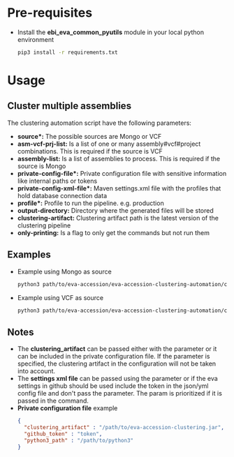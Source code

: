 # Pre-requisites
* Install the **ebi_eva_common_pyutils** module in your local python environment
    ```bash
    pip3 install -r requirements.txt
    ```

# Usage
## Cluster multiple assemblies
The clustering automation script have the following parameters:
* **source\*:** The possible sources are Mongo or VCF
* **asm-vcf-prj-list:** Is a list of one or many assembly#vcf#project combinations. This is required if the source is VCF
* **assembly-list:** Is a list of assemblies to process. This is required if the source is Mongo
* **private-config-file\*:** Private configuration file with sensitive information like internal paths or tokens
* **private-config-xml-file\*:** Maven settings.xml file with the profiles that hold database connection data
* **profile\*:** Profile to run the pipeline. e.g. production
* **output-directory:** Directory where the generated files will be stored
* **clustering-artifact:** Clustering artifact path is the latest version of the clustering pipeline
* **only-printing:** Is a flag to only get the commands but not run them  


## Examples
* Example using Mongo as source
    ```bash
    python3 path/to/eva-accession/eva-accession-clustering-automation/cluster_multiple_assemblies.py --source mongo --assembly-list GCA_000233375.4,GCA_000002285.2 --private-config-file path/to/private_config.json --output-directory /output/clustering_automation --only-printing --private-config-xml-file path/to/settings.xml --profile production    
    ```

* Example using VCF as source
    ```bash
    python3 path/to/eva-accession/eva-accession-clustering-automation/cluster_multiple_assemblies.py --source vcf --asm-vcf-prj-list GCA_000233375.4#path/to/accessioned.vcf.gz#PRJEB1111,GCA_000233375.4#/nfs/eva/file.vcf.gz#PRJEB2222 --private-config-file path/to/private_config.json --output-directory /output/clustering_automation --only-printing --private-config-xml-file path/to/settings.xml --profile production
    ```
  

## Notes
* The **clustering_artifact** can be passed either with the parameter or it can be included in the private configuration file.
If the parameter is specified, the clustering artifact in the configuration will not be taken into account.
* The **settings xml file** can be passed using the parameter or if the eva settings in github should be used include the 
token in the json/yml config file and don't pass the parameter. The param is prioritized if it is passed in the command.
* **Private configuration file** example
    ```json
    {
      "clustering_artifact" : "/path/to/eva-accession-clustering.jar",
      "github_token" : "token",
      "python3_path" : "/path/to/python3"
    }
    ```